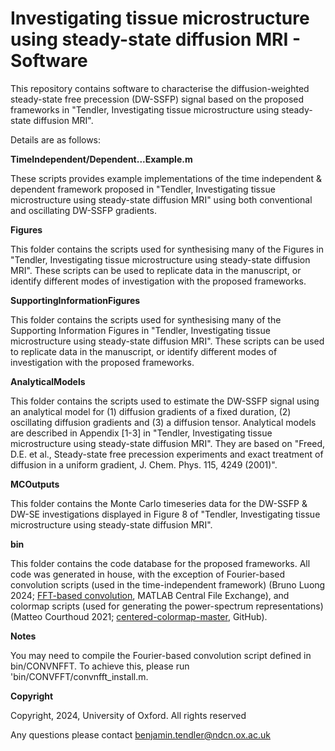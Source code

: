 # Investigating tissue microstructure using steady-state diffusion MRI - Software
This repository contains software to characterise the diffusion-weighted steady-state free precession (DW-SSFP) signal based on the proposed frameworks in "Tendler, Investigating tissue microstructure using steady-state diffusion MRI".

Details are as follows:

**TimeIndependent/Dependent...Example.m**

These scripts provides example implementations of the time independent & dependent framework proposed in "Tendler, Investigating tissue microstructure using steady-state diffusion MRI" using both conventional and oscillating DW-SSFP gradients.

**Figures**

This folder contains the scripts used for synthesising many of the Figures in "Tendler, Investigating tissue microstructure using steady-state diffusion MRI". These scripts can be used to replicate data in the manuscript, or identify different modes of investigation with the proposed frameworks. 

**SupportingInformationFigures**

This folder contains the scripts used for synthesising many of the Supporting Information Figures in "Tendler, Investigating tissue microstructure using steady-state diffusion MRI". These scripts can be used to replicate data in the manuscript, or identify different modes of investigation with the proposed frameworks. 

**AnalyticalModels**

This folder contains the scripts used to estimate the DW-SSFP signal using an analytical model for (1) diffusion gradients of a fixed duration, (2) oscillating diffusion gradients and (3) a diffusion tensor. Analytical models are described in Appendix [1-3] in "Tendler, Investigating tissue microstructure using steady-state diffusion MRI". They are based on "Freed, D.E. et al., Steady-state free precession experiments and exact treatment of diffusion in a uniform gradient, J. Chem. Phys. 115, 4249 (2001)".

**MCOutputs**

This folder contains the Monte Carlo timeseries data for the DW-SSFP & DW-SE investigations displayed in Figure 8 of "Tendler, Investigating tissue microstructure using steady-state diffusion MRI".

**bin**

This folder contains the code database for the proposed frameworks. All code was generated in house, with the exception of Fourier-based convolution scripts (used in the time-independent framework) (Bruno Luong 2024; [FFT-based convolution](https://www.mathworks.com/matlabcentral/fileexchange/24504-fft-based-convolution), MATLAB Central File Exchange), and colormap scripts (used for generating the power-spectrum representations) (Matteo Courthoud 2021; [centered-colormap-master](https://github.com/matteocourthoud/centered-colormap?tab=readme-ov-file), GitHub).

**Notes**

You may need to compile the Fourier-based convolution script defined in bin/CONVNFFT. To achieve this, please run 'bin/CONVFFT/convnfft_install.m.

**Copyright**

Copyright, 2024, University of Oxford. All rights reserved

Any questions please contact benjamin.tendler@ndcn.ox.ac.uk


